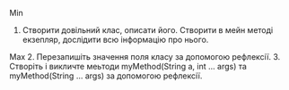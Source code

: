 Min
1. Створити довільний клас, описати його. Створити в мейн методі екзепляр, дослідити всю інформацію про нього. 

Max
2. Перезапишіть значення поля класу за допомогою рефлексії.
3. Створіть і викличте меьтоди myMethod(String a, int ... args) та myMethod(String ... args) за допомогою рефлексії.